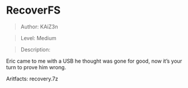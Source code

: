 # RecoverFS
>Author: KAiZ3n

>Level: Medium

>Description:

Eric came to me with a USB he thought was gone for good, now it’s your turn to prove him wrong.

Aritfacts: recovery.7z
